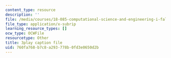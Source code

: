 ```yaml
---
content_type: resource
description: ''
file: /media/courses/18-085-computational-science-and-engineering-i-fall-2008/760fa768b7c8a293778b0fd3e0650d2b_h5KiY9lvHc4.srt
file_type: application/x-subrip
learning_resource_types: []
ocw_type: OCWFile
resourcetype: Other
title: 3play caption file
uid: 760fa768-b7c8-a293-778b-0fd3e0650d2b
---
```

